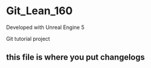 # Git_Lean_160

Developed with Unreal Engine 5

Git tutorial project

## this file is where you put changelogs